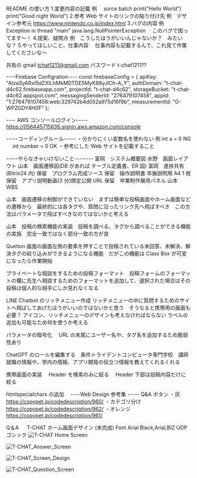 README の使い方 1.変更内容の記載
例　 sorce batch
print("Hello World") print("Good night World") 2.参考 Web サイトのリンクの貼り付け先
例　デザイン参考元 https://www.nintendo.co.jp/index.html 3.バグの内容
例　 Exception in thread "main" java.lang.NullPointerException 　このバグで困ってます～！ 4.提案、疑問点
例　こうしたほうがいいんじゃないか？　みたいな？ 5.やってほしいこと、仕事内容
　仕事内容も記載するんで、これ見て作業してくださいな～

共有の gmail tchat1211@gmail.com
パスワード t-chat1211??

----Firebase Configration----
const firebaseConfig = {
apiKey: "AIzaSyARxI5dZXILhMkMDTDE5MyK88yJlCh-A_Y",
authDomain: "t-chat-d4c62.firebaseapp.com",
projectId: "t-chat-d4c62",
storageBucket: "t-chat-d4c62.appspot.com",
messagingSenderId: "276479107458",
appId: "1:276479107458:web:329742b4d052a975d16f9b",
measurementId: "G-WPZGDY4H0F"
};

---- AWS コンソールログイン-----
https://056445715636.signin.aws.amazon.com/console

-----コーディングルール-----
・分かりにくい変数名を使わない
例 int a = 0 NG 　 int number = 0 OK
・参考にした Web サイトを記載すること

-----やらなきゃいけないこと--------
富岡　システム概要図
水野　画面レイアウト
山本　画面遷移図(DB があれば テーブル定義書、ER 図)
富岡　進捗共有(Bitrix24 内)
保留　プログラム完成ソース
保留　操作説明書 卒展説明用 A4 1 枚
保留　アプリ説明動画(3 分)限定公開 URL
保留　卒業制作展用パネル
山本　 WBS

山本　画面遷移の制御ができていない　まずは簡単な投稿画面やホーム画面などの遷移から　最終的には各タグや、質問に沿ったリンク先へ飛ばすべき　この方法はパラメータで飛ばすべきなのではないかと考える

山本　投稿の検索機能の実装　投稿を調べる、タグから調べることができる機能の実施　完全一致ではなく部分一致の方が良

Quetion 画面の画面左側の要素を押すことで投稿されている未回答、未解決、解決タグの絞り込みができるようになる機能　だがこの機能は Class Box が可変になったら作業開始

プライベートな相談をするための投稿フォーマット　投稿フォームのフォーマットの欄に先生へ相談するためのフォーマットを追加して、選択された場合はその投稿は個人的な相手にしか見れなくなる

LINE Chatbot のリッチメニュー作成
リッチメニューの中に質問するためのサイトへ飛ばしてあげたほうがいいのではないかと思う　そうなると携帯用の画面も必要？
アイコン、リッチメニューのデザインも考えなければならない
ラベルの追加も可能なため何を使うか考える

パラメータの暗号化　 URL の末尾にユーザー名や、タグ名を追加するため脆弱性あり

ChatGPT のロールを編集する　条件トライデントコンピュータ専門学校　講師　就職の情報や、学内の情報、アプリ開発の役立つ情報を教えてくれるくれる

携帯画面の実装　 Header を検索のみに絞る　 Header 下部は投稿内容だけに絞る

htmlspecialchars の追加　
----Web Design 参考集 -----
Q&A ボタン
・灰
https://copypet.jp/codedescription/960/
・カテゴリ分け
https://copypet.jp/codedescription/962/
・オレンジ
https://copypet.jp/codedescription/961/

Q＆A 　 T-CHAT ホーム画面デザイン (未完成)
Font Arial Black,Arial,BIZ UDP ゴシック
![T-CHAT Home Screen](https://github.com/MizunoRoid/T-CHAT/assets/118154286/c366e71d-9630-4b03-8ad5-565c71652edd)

![T-CHAT_Answer_Screen](https://github.com/MizunoRoid/T-CHAT/assets/118154286/6b5414a9-c795-4113-bbf0-d3bebee0813b)

![T-CHAT_Screen_Design](https://github.com/MizunoRoid/T-CHAT/assets/118154286/1c009915-5a46-4bb9-a130-b4b56d051e36)

![T-CHAT_Question_Screen](https://github.com/MizunoRoid/T-CHAT/assets/118154286/2a80f00d-9e46-40eb-accf-da0a337f21dc)
